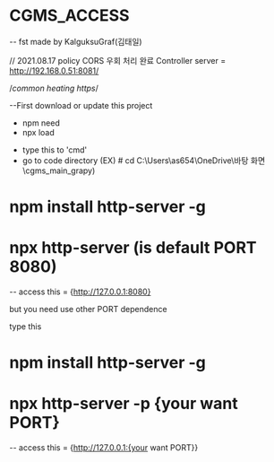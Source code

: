 # CGMS_ACCESS
-- fst made by KalguksuGraf(김태일)

// 2021.08.17
 policy CORS 우회 처리 완료
 Controller server = http://192.168.0.51:8081/



/*common heating https*/ 

--First download or update this project

* npm need
* npx load
- type this to 'cmd'
- go to code directory (EX) # cd C:\Users\as654\OneDrive\바탕 화면\cgms_main_grapy)

# npm install http-server -g

# npx http-server (is default PORT 8080)

-- access this = {http://127.0.0.1:8080}

but you need use other PORT dependence

type this 

# npm install http-server -g

# npx http-server -p {your want PORT}

-- access this = {http://127.0.0.1:{your want PORT}}
